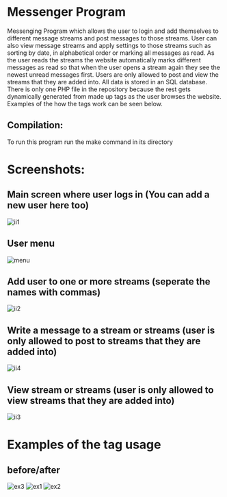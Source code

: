 # Messenger Program

Messenging Program which allows the user to login and add themselves to different message streams and post messages to those streams. User can also view message streams and apply settings to those streams such as sorting by date, in alphabetical order or marking all messages as read. As the user reads the streams the website automatically marks different messages as read so that when the user opens a stream again they see the newest unread messages first. Users are only allowed to post and view the streams that they are added into. All data is stored in an SQL database. There is only one PHP file in the repository because the rest gets dynamically generated from made up tags as the user browses the website. Examples of the how the tags work can be seen below.

## Compilation:
To run this program run the make command in its directory

# Screenshots:
## Main screen where user logs in (You can add a new user here too)
![ii1](https://cloud.githubusercontent.com/assets/24882037/25264005/ba63e82c-2631-11e7-9b18-15c0f7a53614.jpg)
## User menu 
![menu](https://user-images.githubusercontent.com/24882037/32986498-fbec26fe-cca0-11e7-9362-02ea41ac6274.png)
## Add user to one or more streams (seperate the names with commas)
![ii2](https://cloud.githubusercontent.com/assets/24882037/25264007/ba67f1ce-2631-11e7-8ee9-c6b3fdb02180.jpg)
## Write a message to a stream or streams (user is only allowed to post to streams that they are added into)
![ii4](https://cloud.githubusercontent.com/assets/24882037/25264004/ba594174-2631-11e7-8d76-e5c36159bde8.jpg)
## View stream or streams (user is only allowed to view streams that they are added into)
![ii3](https://cloud.githubusercontent.com/assets/24882037/25264006/ba669b44-2631-11e7-9da5-d7e6b1d969b4.jpg)

# Examples of the tag usage
## before/after
![ex3](https://user-images.githubusercontent.com/24882037/32986563-dd0c68be-cca2-11e7-8c07-44a2a0b2588c.png)
![ex1](https://user-images.githubusercontent.com/24882037/32986564-dd19004c-cca2-11e7-8b81-d96e2c4c271b.png)
![ex2](https://user-images.githubusercontent.com/24882037/32986565-dd245cda-cca2-11e7-95d0-5bd1b546db51.png)
